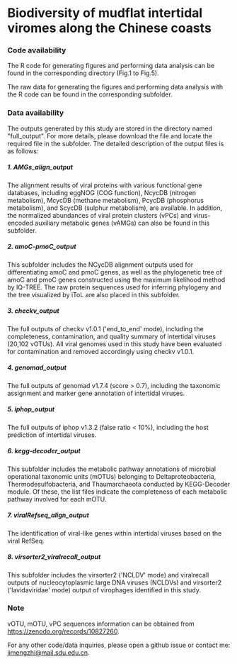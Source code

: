 # Biodiversity of mudflat intertidal viromes along the Chinese coasts
### Code availability
The R code for generating figures and performing data analysis can be found in the corresponding directory (Fig.1 to Fig.5).

The raw data for generating the figures and performing data analysis with the R code can be found in the corresponding subfolder.

### Data availability
The outputs generated by this study are stored in the directory named "full_output". For more details, please download the file and locate the required file in the subfolder. The detailed description of the output files is as follows:

##### 1. AMGs_align_output 
The alignment results of viral proteins with various functional gene databases, including eggNOG (COG function), NcycDB (nitrogen metabolism), McycDB (methane metabolism), PcycDB (phosphorus metabolism), and ScycDB (sulphur metabolism), are available. In addition, the normalized abundances of viral protein clusters (vPCs) and virus-encoded auxiliary metabolic genes (vAMGs) can also be found in this subfolder.
##### 2. amoC-pmoC_output
This subfolder includes the NCycDB alignment outputs used for differentiating amoC and pmoC genes, as well as the phylogenetic tree of amoC and pmoC genes constructed using the maximum likelihood method by IQ-TREE. The raw protein sequences used for inferring phylogeny and the tree visualized by iToL are also placed in this subfolder.
##### 3. checkv_output
The full outputs of checkv v1.0.1 ('end_to_end' mode), including the completeness, contamination, and quality summary of intertidal viruses (20,102 vOTUs). All viral genomes used in this study have been evaluated for contamination and removed accordingly using checkv v1.0.1.
##### 4. genomad_output
The full outputs of genomad v1.7.4 (score > 0.7), including the taxonomic assignment and marker gene annotation of intertidal viruses.
##### 5. iphop_output
The full outputs of iphop v1.3.2 (false ratio < 10%), including the host prediction of intertidal viruses.
##### 6. kegg-decoder_output
This subfolder includes the metabolic pathway annotations of microbial operational taxonomic units (mOTUs) belonging to Deltaproteobacteria, Thermodesulfobacteria, and Thaumarchaeota conducted by KEGG-Decoder module. Of these, the list files indicate the completeness of each metabolic pathway involved for each mOTU.
##### 7. viralRefseq_align_output
The identification of viral-like genes within intertidal viruses based on the viral RefSeq. 
##### 8. virsorter2_viralrecall_output
This subfolder includes the virsorter2 ('NCLDV' mode) and viralrecall outputs of nucleocytoplasmic large DNA viruses (NCLDVs) and virsorter2 ('lavidaviridae' mode) output of virophages identified in this study.

### Note
vOTU, mOTU, vPC sequences information can be obtained from https://zenodo.org/records/10827260. 

For any other code/data inquiries, please open a github issue or contact me: jimengzhi@mail.sdu.edu.cn.
